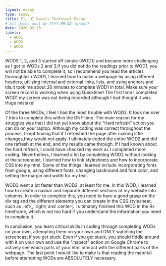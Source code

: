 ```yaml
---
layout: essay
type: essay
title: E1, UI Basics Technical Essay 
# All dates must be YYYY-MM-DD format!
date: 2020-02-13
labels:
  - WOD1
  - WOD2
  - WOD3
---
```

  WODS 1, 2, and 3 started off simple (WOD1) and became more challenging as I got to WODs 2 and 3.If you did not do the readings prior to WOD1, you will not be able to complete it, so I recommend you read the articles thoroughly.In WOD1, I learned how to make a webpage by using different headers, utilizing internal and external links, lists, and using anchors and ids.It took me about 20 minutes to complete WOD1 in total. Make sure your screen record is working when using Quicktime! The first time I completed WOD1 my screen was not being recorded although I had thought it was. Huge mistake!

  Of the three WODs, I feel I had the most trouble with WOD2. It took me over 7 tries to complete this within the DNF time. The main reason for my struggles was that I did not yet know about the "Hard refresh" action you can do on your laptop. 
Although my coding was correct throughout the process, I kept finding that if I refreshed the page after making little changes,they would not apply. I ultimately coded the entire WOD2 and did one refresh at the end, and my results came through. 
If I had known about the hard refresh, I could have checked my work as I completed more coding. Nevertheless, I learned a lot by completing WOD2 without looking at the screencast. I learned how to link stylesheets and how to incorporate CSS into my html. Some of the things I learned include incorporating fonts from google, using different fonts, changing backround and font color, and setting the margin and width for my text.

  WOD3 went a lot faster than WOD2, at least for me. In this WOD, I learned how to create a navbar and separate different sections of my website into columns. In order to complete this, you need to have a good grasp on the div tag and the different elements you can create in the CSS stylesheet, such as .left{, .right{ and .center{. I ultimately finished this WOD in the Rx timeframe, which is not too hard if you understand the information you need to complete it. 
  
  In conclusion, you learn critical skills in coding through completing WODs on your own, attempting them on your own and ONLY watching the screencast if you get stuck. Even if you get stuck, you should fiddle around with it on your own and use the "inspect" action on Google Chrome to actively see which parts of your html interact with the different parts of the webpage. The last point I would like to make is that reading the material before attempting WODs are ABSOLUTELY necessary. 
